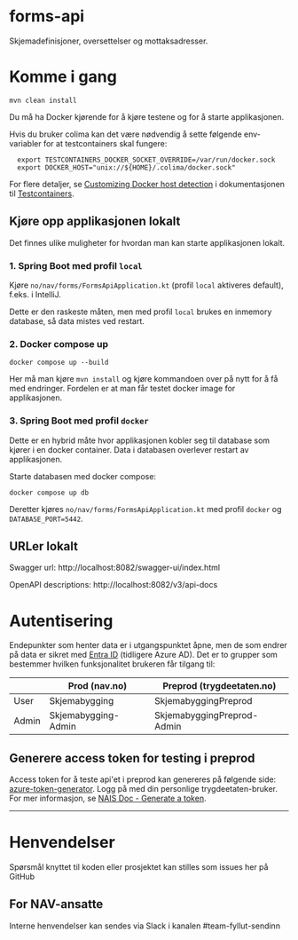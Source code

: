 forms-api
================

Skjemadefinisjoner, oversettelser og mottaksadresser.

# Komme i gang

`mvn clean install`

Du må ha Docker kjørende for å kjøre testene og for å starte applikasjonen.

Hvis du bruker colima kan det være nødvendig å sette følgende env-variabler for at testcontainers skal fungere:

      export TESTCONTAINERS_DOCKER_SOCKET_OVERRIDE=/var/run/docker.sock
      export DOCKER_HOST="unix://${HOME}/.colima/docker.sock"

For flere detaljer, se
[Customizing Docker host detection](https://java.testcontainers.org/features/configuration/#customizing-docker-host-detection)
i dokumentasjonen til [Testcontainers](https://java.testcontainers.org/).

## Kjøre opp applikasjonen lokalt

Det finnes ulike muligheter for hvordan man kan starte applikasjonen lokalt.

### 1. Spring Boot med profil `local`

Kjøre `no/nav/forms/FormsApiApplication.kt` (profil `local` aktiveres default), f.eks. i IntelliJ.

Dette er den raskeste måten, men med profil `local` brukes en inmemory database, så data mistes ved restart.

### 2. Docker compose up

`docker compose up --build`

Her må man kjøre `mvn install` og kjøre kommandoen over på nytt for å få med endringer. Fordelen er at man får
testet docker image for applikasjonen.

### 3. Spring Boot med profil `docker`

Dette er en hybrid måte hvor applikasjonen kobler seg til database som kjører i en docker container. Data i databasen
overlever restart av applikasjonen.

Starte databasen med docker compose:

`docker compose up db`

Deretter kjøres `no/nav/forms/FormsApiApplication.kt` med profil `docker` og `DATABASE_PORT=5442`.

## URLer lokalt

Swagger url: http://localhost:8082/swagger-ui/index.html

OpenAPI descriptions: http://localhost:8082/v3/api-docs

# Autentisering

Endepunkter som henter data er i utgangspunktet åpne, men de som endrer på data er sikret
med [Entra ID](https://doc.nais.io/auth/entra-id/) (tidligere Azure AD). Det er to grupper som bestemmer hvilken
funksjonalitet brukeren får tilgang til:

|       | Prod (nav.no)       | Preprod (trygdeetaten.no)  |
|-------|---------------------|----------------------------|
| User  | Skjemabygging       | SkjemabyggingPreprod       |
| Admin | Skjemabygging-Admin | SkjemabyggingPreprod-Admin |

## Generere access token for testing i preprod

Access token for å teste api'et i preprod kan genereres på følgende
side: [azure-token-generator](https://azure-token-generator.intern.dev.nav.no/api/obo?aud=dev-gcp.fyllut-sendinn.forms-api).
Logg på med din personlige trygdeetaten-bruker. For mer informasjon,
se [NAIS Doc - Generate a token](https://doc.nais.io/auth/entra-id/how-to/generate/).

---

# Henvendelser

Spørsmål knyttet til koden eller prosjektet kan stilles som issues her på GitHub

## For NAV-ansatte

Interne henvendelser kan sendes via Slack i kanalen #team-fyllut-sendinn
